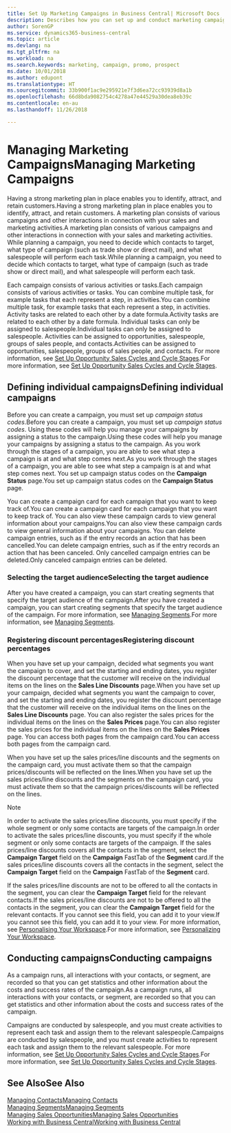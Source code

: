 ```yaml
---
title: Set Up Marketing Campaigns in Business Central| Microsoft Docs
description: Describes how you can set up and conduct marketing campaigns in Business Central to help you identify and attract prospects and retain customers.
author: SorenGP
ms.service: dynamics365-business-central
ms.topic: article
ms.devlang: na
ms.tgt_pltfrm: na
ms.workload: na
ms.search.keywords: marketing, campaign, promo, prospect
ms.date: 10/01/2018
ms.author: edupont
ms.translationtype: HT
ms.sourcegitcommit: 33b900f1ac9e295921e7f3d6ea72cc93939d8a1b
ms.openlocfilehash: 66d8bda9082754c4278a47e44529a30dea8eb39c
ms.contentlocale: en-au
ms.lasthandoff: 11/26/2018

---
```

# <a name="managing-marketing-campaigns"></a><span data-ttu-id="8aa04-103">Managing Marketing Campaigns</span><span class="sxs-lookup"><span data-stu-id="8aa04-103">Managing Marketing Campaigns</span></span>
<span data-ttu-id="8aa04-104">Having a strong marketing plan in place enables you to identify, attract, and retain customers.</span><span class="sxs-lookup"><span data-stu-id="8aa04-104">Having a strong marketing plan in place enables you to identify, attract, and retain customers.</span></span> <span data-ttu-id="8aa04-105">A marketing plan consists of various campaigns and other interactions in connection with your sales and marketing activities.</span><span class="sxs-lookup"><span data-stu-id="8aa04-105">A marketing plan consists of various campaigns and other interactions in connection with your sales and marketing activities.</span></span> <span data-ttu-id="8aa04-106">While planning a campaign, you need to decide which contacts to target, what type of campaign (such as trade show or direct mail), and what salespeople will perform each task.</span><span class="sxs-lookup"><span data-stu-id="8aa04-106">While planning a campaign, you need to decide which contacts to target, what type of campaign (such as trade show or direct mail), and what salespeople will perform each task.</span></span>

<span data-ttu-id="8aa04-107">Each campaign consists of various activities or tasks.</span><span class="sxs-lookup"><span data-stu-id="8aa04-107">Each campaign consists of various activities or tasks.</span></span> <span data-ttu-id="8aa04-108">You can combine multiple task, for example tasks that each represent a step, in activities.</span><span class="sxs-lookup"><span data-stu-id="8aa04-108">You can combine multiple task, for example tasks that each represent a step, in activities.</span></span> <span data-ttu-id="8aa04-109">Activity tasks are related to each other by a date formula.</span><span class="sxs-lookup"><span data-stu-id="8aa04-109">Activity tasks are related to each other by a date formula.</span></span> <span data-ttu-id="8aa04-110">Individual tasks can only be assigned to salespeople.</span><span class="sxs-lookup"><span data-stu-id="8aa04-110">Individual tasks can only be assigned to salespeople.</span></span> <span data-ttu-id="8aa04-111">Activities can be assigned to opportunities, salespeople, groups of sales people, and contacts.</span><span class="sxs-lookup"><span data-stu-id="8aa04-111">Activities can be assigned to opportunities, salespeople, groups of sales people, and contacts.</span></span> <span data-ttu-id="8aa04-112">For more information, see [Set Up Opportunity Sales Cycles and Cycle Stages](marketing-how-setup-opportunity-sales-cycles-stages.md).</span><span class="sxs-lookup"><span data-stu-id="8aa04-112">For more information, see [Set Up Opportunity Sales Cycles and Cycle Stages](marketing-how-setup-opportunity-sales-cycles-stages.md).</span></span>

## <a name="defining-individual-campaigns"></a><span data-ttu-id="8aa04-113">Defining individual campaigns</span><span class="sxs-lookup"><span data-stu-id="8aa04-113">Defining individual campaigns</span></span>
<span data-ttu-id="8aa04-114">Before you can create a campaign, you must set up *campaign status codes*.</span><span class="sxs-lookup"><span data-stu-id="8aa04-114">Before you can create a campaign, you must set up *campaign status codes*.</span></span> <span data-ttu-id="8aa04-115">Using these codes will help you manage your campaigns by assigning a status to the campaign.</span><span class="sxs-lookup"><span data-stu-id="8aa04-115">Using these codes will help you manage your campaigns by assigning a status to the campaign.</span></span> <span data-ttu-id="8aa04-116">As you work through the stages of a campaign, you are able to see what step a campaign is at and what step comes next.</span><span class="sxs-lookup"><span data-stu-id="8aa04-116">As you work through the stages of a campaign, you are able to see what step a campaign is at and what step comes next.</span></span> <span data-ttu-id="8aa04-117">You set up campaign status codes on the **Campaign Status** page.</span><span class="sxs-lookup"><span data-stu-id="8aa04-117">You set up campaign status codes on the **Campaign Status** page.</span></span>

<span data-ttu-id="8aa04-118">You can create a campaign card for each campaign that you want to keep track of.</span><span class="sxs-lookup"><span data-stu-id="8aa04-118">You can create a campaign card for each campaign that you want to keep track of.</span></span> <span data-ttu-id="8aa04-119">You can also view these campaign cards to view general information about your campaigns.</span><span class="sxs-lookup"><span data-stu-id="8aa04-119">You can also view these campaign cards to view general information about your campaigns.</span></span>
<span data-ttu-id="8aa04-120">You can delete campaign entries, such as if the entry records an action that has been cancelled.</span><span class="sxs-lookup"><span data-stu-id="8aa04-120">You can delete campaign entries, such as if the entry records an action that has been canceled.</span></span> <span data-ttu-id="8aa04-121">Only cancelled campaign entries can be deleted.</span><span class="sxs-lookup"><span data-stu-id="8aa04-121">Only canceled campaign entries can be deleted.</span></span>

### <a name="selecting-the-target-audience"></a><span data-ttu-id="8aa04-122">Selecting the target audience</span><span class="sxs-lookup"><span data-stu-id="8aa04-122">Selecting the target audience</span></span>
<span data-ttu-id="8aa04-123">After you have created a campaign, you can start creating segments that specify the target audience of the campaign.</span><span class="sxs-lookup"><span data-stu-id="8aa04-123">After you have created a campaign, you can start creating segments that specify the target audience of the campaign.</span></span> <span data-ttu-id="8aa04-124">For more information, see [Managing Segments](marketing-segments.md).</span><span class="sxs-lookup"><span data-stu-id="8aa04-124">For more information, see [Managing Segments](marketing-segments.md).</span></span>

### <a name="registering-discount-percentages"></a><span data-ttu-id="8aa04-125">Registering discount percentages</span><span class="sxs-lookup"><span data-stu-id="8aa04-125">Registering discount percentages</span></span>
<span data-ttu-id="8aa04-126">When you have set up your campaign, decided what segments you want the campaign to cover, and set the starting and ending dates, you register the discount percentage that the customer will receive on the individual items on the lines on the **Sales Line Discounts** page.</span><span class="sxs-lookup"><span data-stu-id="8aa04-126">When you have set up your campaign, decided what segments you want the campaign to cover, and set the starting and ending dates, you register the discount percentage that the customer will receive on the individual items on the lines on the **Sales Line Discounts** page.</span></span> <span data-ttu-id="8aa04-127">You can also register the sales prices for the individual items on the lines on the **Sales Prices** page.</span><span class="sxs-lookup"><span data-stu-id="8aa04-127">You can also register the sales prices for the individual items on the lines on the **Sales Prices** page.</span></span> <span data-ttu-id="8aa04-128">You can access both pages from the campaign card.</span><span class="sxs-lookup"><span data-stu-id="8aa04-128">You can access both pages from the campaign card.</span></span>

 <span data-ttu-id="8aa04-129">When you have set up the sales prices/line discounts and the segments on the campaign card, you must activate them so that the campaign prices/discounts will be reflected on the lines.</span><span class="sxs-lookup"><span data-stu-id="8aa04-129">When you have set up the sales prices/line discounts and the segments on the campaign card, you must activate them so that the campaign prices/discounts will be reflected on the lines.</span></span>

> [!NOTE]  
>   <span data-ttu-id="8aa04-130">In order to activate the sales prices/line discounts, you must specify if the whole segment or only some contacts are targets of the campaign.</span><span class="sxs-lookup"><span data-stu-id="8aa04-130">In order to activate the sales prices/line discounts, you must specify if the whole segment or only some contacts are targets of the campaign.</span></span> <span data-ttu-id="8aa04-131">If the sales prices/line discounts covers all the contacts in the segment, select the **Campaign Target** field on the **Campaign** FastTab of the **Segment** card.</span><span class="sxs-lookup"><span data-stu-id="8aa04-131">If the sales prices/line discounts covers all the contacts in the segment, select the **Campaign Target** field on the **Campaign** FastTab of the **Segment** card.</span></span>

<span data-ttu-id="8aa04-132">If the sales prices/line discounts are not to be offered to all the contacts in the segment, you can clear the **Campaign Target** field for the relevant contacts.</span><span class="sxs-lookup"><span data-stu-id="8aa04-132">If the sales prices/line discounts are not to be offered to all the contacts in the segment, you can clear the **Campaign Target** field for the relevant contacts.</span></span> <span data-ttu-id="8aa04-133">If you cannot see this field, you can add it to your view.</span><span class="sxs-lookup"><span data-stu-id="8aa04-133">If you cannot see this field, you can add it to your view.</span></span> <span data-ttu-id="8aa04-134">For more information, see [Personalising Your Workspace](ui-personalization-user.md).</span><span class="sxs-lookup"><span data-stu-id="8aa04-134">For more information, see [Personalizing Your Workspace](ui-personalization-user.md).</span></span>

## <a name="conducting-campaigns"></a><span data-ttu-id="8aa04-135">Conducting campaigns</span><span class="sxs-lookup"><span data-stu-id="8aa04-135">Conducting campaigns</span></span>
<span data-ttu-id="8aa04-136">As a campaign runs, all interactions with your contacts, or segment, are recorded so that you can get statistics and other information about the costs and success rates of the campaign.</span><span class="sxs-lookup"><span data-stu-id="8aa04-136">As a campaign runs, all interactions with your contacts, or segment, are recorded so that you can get statistics and other information about the costs and success rates of the campaign.</span></span>

<span data-ttu-id="8aa04-137">Campaigns are conducted by salespeople, and you must create activities to represent each task and assign them to the relevant salespeople.</span><span class="sxs-lookup"><span data-stu-id="8aa04-137">Campaigns are conducted by salespeople, and you must create activities to represent each task and assign them to the relevant salespeople.</span></span> <span data-ttu-id="8aa04-138">For more information, see [Set Up Opportunity Sales Cycles and Cycle Stages](marketing-how-setup-opportunity-sales-cycles-stages.md).</span><span class="sxs-lookup"><span data-stu-id="8aa04-138">For more information, see [Set Up Opportunity Sales Cycles and Cycle Stages](marketing-how-setup-opportunity-sales-cycles-stages.md).</span></span>

## <a name="see-also"></a><span data-ttu-id="8aa04-139">See Also</span><span class="sxs-lookup"><span data-stu-id="8aa04-139">See Also</span></span>
[<span data-ttu-id="8aa04-140">Managing Contacts</span><span class="sxs-lookup"><span data-stu-id="8aa04-140">Managing Contacts</span></span>](marketing-contacts.md)  
[<span data-ttu-id="8aa04-141">Managing Segments</span><span class="sxs-lookup"><span data-stu-id="8aa04-141">Managing Segments</span></span>](marketing-segments.md)  
[<span data-ttu-id="8aa04-142">Managing Sales Opportunities</span><span class="sxs-lookup"><span data-stu-id="8aa04-142">Managing Sales Opportunities</span></span>](marketing-manage-sales-opportunities.md)  
[<span data-ttu-id="8aa04-143">Working with Business Central</span><span class="sxs-lookup"><span data-stu-id="8aa04-143">Working with Business Central</span></span>](ui-work-product.md)  

